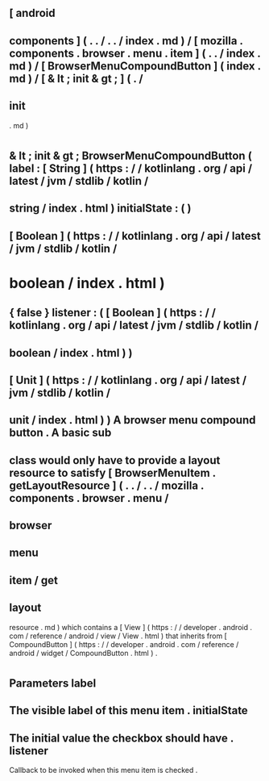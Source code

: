 [
android
-
components
]
(
.
.
/
.
.
/
index
.
md
)
/
[
mozilla
.
components
.
browser
.
menu
.
item
]
(
.
.
/
index
.
md
)
/
[
BrowserMenuCompoundButton
]
(
index
.
md
)
/
[
&
lt
;
init
&
gt
;
]
(
.
/
-
init
-
.
md
)
#
&
lt
;
init
&
gt
;
BrowserMenuCompoundButton
(
label
:
[
String
]
(
https
:
/
/
kotlinlang
.
org
/
api
/
latest
/
jvm
/
stdlib
/
kotlin
/
-
string
/
index
.
html
)
initialState
:
(
)
-
>
[
Boolean
]
(
https
:
/
/
kotlinlang
.
org
/
api
/
latest
/
jvm
/
stdlib
/
kotlin
/
-
boolean
/
index
.
html
)
=
{
false
}
listener
:
(
[
Boolean
]
(
https
:
/
/
kotlinlang
.
org
/
api
/
latest
/
jvm
/
stdlib
/
kotlin
/
-
boolean
/
index
.
html
)
)
-
>
[
Unit
]
(
https
:
/
/
kotlinlang
.
org
/
api
/
latest
/
jvm
/
stdlib
/
kotlin
/
-
unit
/
index
.
html
)
)
A
browser
menu
compound
button
.
A
basic
sub
-
class
would
only
have
to
provide
a
layout
resource
to
satisfy
[
BrowserMenuItem
.
getLayoutResource
]
(
.
.
/
.
.
/
mozilla
.
components
.
browser
.
menu
/
-
browser
-
menu
-
item
/
get
-
layout
-
resource
.
md
)
which
contains
a
[
View
]
(
https
:
/
/
developer
.
android
.
com
/
reference
/
android
/
view
/
View
.
html
)
that
inherits
from
[
CompoundButton
]
(
https
:
/
/
developer
.
android
.
com
/
reference
/
android
/
widget
/
CompoundButton
.
html
)
.
#
#
#
Parameters
label
-
The
visible
label
of
this
menu
item
.
initialState
-
The
initial
value
the
checkbox
should
have
.
listener
-
Callback
to
be
invoked
when
this
menu
item
is
checked
.

